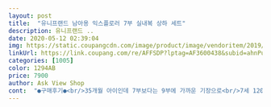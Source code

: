 ```yaml
---
layout: post 
title:  "유니프랜드 남아용 익스플로러 7부 실내복 상하 세트" 
description: 유니프랜드 ..
date: 2020-05-12 02:39:04 
img: https://static.coupangcdn.com/image/product/image/vendoritem/2019/05/15/4384943809/0abbc2e1-bedd-482b-bea3-f054fd10773e.jpg 
linkUrl: https://link.coupang.com/re/AFFSDP?lptag=AF3600438&subid=ahnPublicAsk&pageKey=185866830&itemId=531474989&vendorItemId=4384943809&traceid=V0-113-759e0d41fef9281c 
categories: [1005] 
color: 1294AB 
price: 7900 
author: Ask View Shop 
cont:  "●구매후기●<br/>35개월 아이인데 7부보다는 9부에 가까운 기장으로<br/>7세 120cm 남아 130 사이즈 낙낙하게 예뻐요.<br/><br/>건조기돌리기때문에 140입는데 150삿어요 조아요<br/>내년에도 입을 수 있을거 같아요 ㅋㅋㅋ<br/>아이가 좋아하는 그림들로 꽉 채워져있어서 좋아요<br/>여름에 주로 에어컨을 많이 사용해서<br/>일부로 살짝 크게 주문했어요.<br/><br/>짧으면 에어컨 바람에 약간 서늘할거 같아서요 ㅋㅋ<br/>처음 봤을때는 많이 커보였는데 세탁하고 입혀보니깐 잘맞네요.<br/><br/>한가지 아쉬운점은 상세사진이랑 같은줄 알고 주문한건데 다 틀린가봐요?? 자동차 그림이 전부다 뒤집어져 있어서 불량처럼 보이기도 해요;;<br/>" 
---
```

